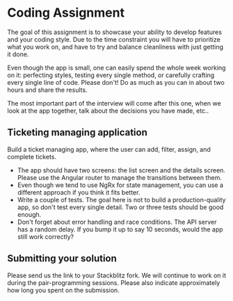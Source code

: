 # Coding Assignment
The goal of this assignment is to showcase your ability to develop features and your coding style. Due to the time constraint you will have to prioritize what you work on, and have to try and balance cleanliness with just getting it done.

Even though the app is small, one can easily spend the whole week working on it: perfecting styles, testing every single method, or carefully crafting every single line of code. Please don't! Do as much as you can in about two hours and share the results.

The most important part of the interview will come after this one, when we look at the app together, talk about the decisions you have made, etc..

## Ticketing managing application

Build a ticket managing app, where the user can add, filter, assign, and complete tickets.

* The app should have two screens: the list screen and the details screen. Please use the Angular router to manage the transitions between them.
* Even though we tend to use NgRx for state management, you can use a different approach if you think it fits better.
* Write a couple of tests. The goal here is not to build a production-quality app, so don't test every single detail. Two or three tests should be good enough.
* Don't forget about error handling and race conditions. The API server has a random delay. If you bump it up to say 10 seconds, would the app still work correctly?

## Submitting your solution

Please send us the link to your Stackblitz fork. We will continue to work on it during the pair-programming sessions. Please also indicate approximately how long you spent on the submission.